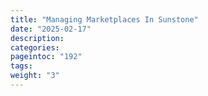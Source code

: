 ```yaml
---
title: "Managing Marketplaces In Sunstone"
date: "2025-02-17"
description:
categories:
pageintoc: "192"
tags:
weight: "3"
---
```


<!--# Managing Marketplaces in Sunstone -->









